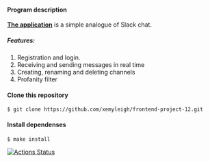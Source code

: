 #### Program description

[**The application**](https://safe-caverns-56245.herokuapp.com//login) is a simple analogue of Slack chat.
##### Features:
  1. Registration and login.
  2. Receiving and sending messages in real time
  3. Creating, renaming and deleting channels 
  4. Profanity filter

#### Clone this repository

````
$ git clone https://github.com/xemyleigh/frontend-project-12.git
````
#### Install dependenses 

````
$ make install
````


[![Actions Status](https://github.com/xemyleigh/frontend-project-12/workflows/hexlet-check/badge.svg)](https://github.com/xemyleigh/frontend-project-12/actions)
